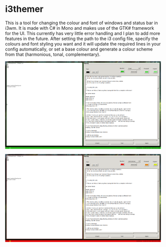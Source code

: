 # i3themer

This is a tool for changing the colour and font of windows and status bar in i3wm. It is made with C# in Mono and makes use of the GTK# framework for the UI. This currently has very little error handling and I plan to add more features in the future.
After setting the path to the i3 config file, specify  the colours and font styling you want and it will update the required lines in your config automatically, or set a base colour and generate a colour scheme from that (harmonious, tonal, complementary).

![Screen 1](/screen1.png?raw=true)

![Screen 2](/screen2.png?raw=true)
